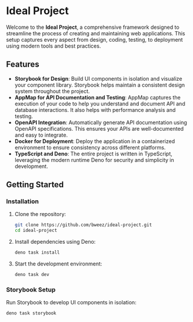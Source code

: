 # Ideal Project

Welcome to the **Ideal Project**, a comprehensive framework designed to streamline the process of creating and maintaining web applications. This setup captures every aspect from design, coding, testing, to deployment using modern tools and best practices.

## Features

- **Storybook for Design**: Build UI components in isolation and visualize your component library. Storybook helps maintain a consistent design system throughout the project.
- **AppMap for API Documentation and Testing**: AppMap captures the execution of your code to help you understand and document API and database interactions. It also helps with performance analysis and testing.
- **OpenAPI Integration**: Automatically generate API documentation using OpenAPI specifications. This ensures your APIs are well-documented and easy to integrate.
- **Docker for Deployment**: Deploy the application in a containerized environment to ensure consistency across different platforms.
- **TypeScript and Deno**: The entire project is written in TypeScript, leveraging the modern runtime Deno for security and simplicity in development.

## Getting Started

### Installation

1. Clone the repository:

    ```bash
    git clone https://github.com/bweez/ideal-project.git
    cd ideal-project
    ```

2. Install dependencies using Deno:

    ```bash
    deno task install
    ```

3. Start the development environment:

    ```bash
    deno task dev
    ```

### Storybook Setup

Run Storybook to develop UI components in isolation:

```bash
deno task storybook
